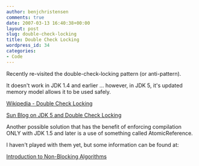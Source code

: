 ```yaml
---
author: benjchristensen
comments: true
date: 2007-03-13 16:40:38+00:00
layout: post
slug: double-check-locking
title: Double Check Locking
wordpress_id: 34
categories:
- Code
---
```


Recently re-visited the double-check-locking pattern (or anti-pattern).

It doesn't work in JDK 1.4 and earlier ... however, in JDK 5, it's updated memory model allows it to be used safely.

[Wikipedia - Double Check Locking
](http://en.wikipedia.org/wiki/Double-checked_locking)

[Sun Blog on JDK 5 and Double Check Locking
](http://blogs.sun.com/cwebster/entry/double_check_locking)

Another possible solution that has the benefit of enforcing compilation ONLY with JDK 1.5 and later is a use of something called AtomicReference.

I haven't played with them yet, but some information can be found at:

[Introduction to Non-Blocking Algorithms](http://www-128.ibm.com/developerworks/java/library/j-jtp04186/)
